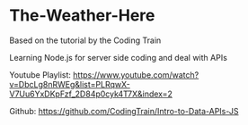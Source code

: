 # The-Weather-Here

Based on the tutorial by the Coding Train

Learning Node.js for server side coding and deal with APIs

Youtube Playlist: https://www.youtube.com/watch?v=DbcLg8nRWEg&list=PLRqwX-V7Uu6YxDKpFzf_2D84p0cyk4T7X&index=2

Github: https://github.com/CodingTrain/Intro-to-Data-APIs-JS
